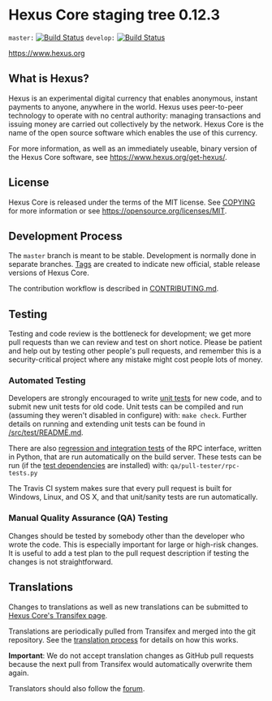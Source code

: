 Hexus Core staging tree 0.12.3
===============================

`master:` [![Build Status](https://travis-ci.org/hexuspay/hexus.svg?branch=master)](https://travis-ci.org/hexuspay/hexus) `develop:` [![Build Status](https://travis-ci.org/hexuspay/hexus.svg?branch=develop)](https://travis-ci.org/hexuspay/hexus/branches)

https://www.hexus.org


What is Hexus?
----------------

Hexus is an experimental digital currency that enables anonymous, instant
payments to anyone, anywhere in the world. Hexus uses peer-to-peer technology
to operate with no central authority: managing transactions and issuing money
are carried out collectively by the network. Hexus Core is the name of the open
source software which enables the use of this currency.

For more information, as well as an immediately useable, binary version of
the Hexus Core software, see https://www.hexus.org/get-hexus/.


License
-------

Hexus Core is released under the terms of the MIT license. See [COPYING](COPYING) for more
information or see https://opensource.org/licenses/MIT.

Development Process
-------------------

The `master` branch is meant to be stable. Development is normally done in separate branches.
[Tags](https://github.com/hexuspay/hexus/tags) are created to indicate new official,
stable release versions of Hexus Core.

The contribution workflow is described in [CONTRIBUTING.md](CONTRIBUTING.md).

Testing
-------

Testing and code review is the bottleneck for development; we get more pull
requests than we can review and test on short notice. Please be patient and help out by testing
other people's pull requests, and remember this is a security-critical project where any mistake might cost people
lots of money.

### Automated Testing

Developers are strongly encouraged to write [unit tests](src/test/README.md) for new code, and to
submit new unit tests for old code. Unit tests can be compiled and run
(assuming they weren't disabled in configure) with: `make check`. Further details on running
and extending unit tests can be found in [/src/test/README.md](/src/test/README.md).

There are also [regression and integration tests](/qa) of the RPC interface, written
in Python, that are run automatically on the build server.
These tests can be run (if the [test dependencies](/qa) are installed) with: `qa/pull-tester/rpc-tests.py`

The Travis CI system makes sure that every pull request is built for Windows, Linux, and OS X, and that unit/sanity tests are run automatically.

### Manual Quality Assurance (QA) Testing

Changes should be tested by somebody other than the developer who wrote the
code. This is especially important for large or high-risk changes. It is useful
to add a test plan to the pull request description if testing the changes is
not straightforward.

Translations
------------

Changes to translations as well as new translations can be submitted to
[Hexus Core's Transifex page](https://www.transifex.com/projects/p/hexus/).

Translations are periodically pulled from Transifex and merged into the git repository. See the
[translation process](doc/translation_process.md) for details on how this works.

**Important**: We do not accept translation changes as GitHub pull requests because the next
pull from Transifex would automatically overwrite them again.

Translators should also follow the [forum](https://www.hexus.org/forum/topic/hexus-worldwide-collaboration.88/).
